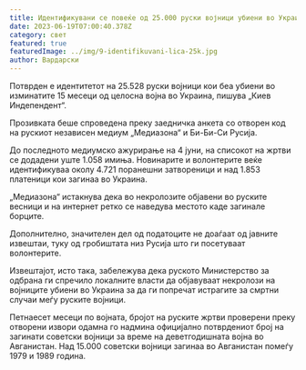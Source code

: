 ```yaml
---
title: Идентификувани се повеќе од 25.000 руски војници убиени во Украина
date: 2023-06-19T07:00:40.378Z
category: свет
featured: true
featuredImage: ../img/9-identifikuvani-lica-25k.jpg
author: Вардарски
---
```

Потврден е идентитетот на 25.528 руски војници кои беа убиени во изминатите 15 месеци од целосна војна во Украина, пишува „Киев Индепендент“.

Прозивката беше спроведена преку заедничка анкета со отворен код на рускиот независен медиум „Медиазона“ и Би-Би-Си Русија.

До последното медиумско ажурирање на 4 јуни, на списокот на жртви се додадени уште 1.058 имиња. Новинарите и волонтерите веќе идентификуваа околу 4.721 поранешни затвореници и над 1.853 платеници кои загинаа во Украина.

„Медиазона“ истакнува дека во некролозите објавени во руските весници и на интернет ретко се наведува местото каде загинале борците.

Дополнително, значителен дел од податоците не доаѓаат од јавните извештаи, туку од гробиштата низ Русија што ги посетуваат волонтерите.

Извештајот, исто така, забележува дека руското Министерство за одбрана ги спречило локалните власти да објавуваат некролози на војниците убиени во Украина за да ги попречат истрагите за смртни случаи меѓу руските војници.

Петнаесет месеци по војната, бројот на руските жртви проверени преку отворени извори одамна го надмина официјално потврдениот број на загинати советски војници за време на деветгодишната војна во Авганистан. Над 15.000 советски војници загинаа во Авганистан помеѓу 1979 и 1989 година.
